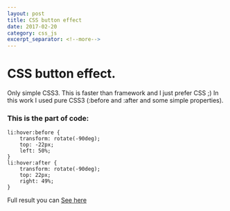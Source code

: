 ```yaml
---
layout: post
title: CSS button effect
date: 2017-02-20
category: css_js
excerpt_separator: <!--more-->
---
```

# CSS button effect. 
Only simple CSS3.
This is faster than framework and I just prefer CSS ;)
In this work I used pure CSS3 (:before and :after and some simple properties).
<!--more-->
### This is the part of code:
```
li:hover:before {
    transform: rotate(-90deg);
    top: -22px;
    left: 50%;
}
li:hover:after {
    transform: rotate(-90deg);
    top: 22px;
    right: 49%;
}
```
Full result you can [See here](/css_js/beautiful__button/index.html)